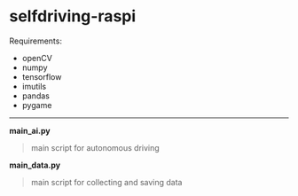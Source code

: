 # selfdriving-raspi
Requirements:
* openCV
* numpy
* tensorflow
* imutils
* pandas
* pygame

---------------------------

**main_ai.py**

  >main script for autonomous driving
  
  
**main_data.py**

  >main script for collecting and saving data
